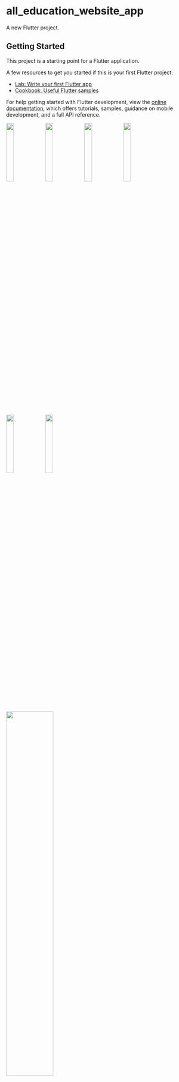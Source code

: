 # all_education_website_app

A new Flutter project.

## Getting Started

This project is a starting point for a Flutter application.

A few resources to get you started if this is your first Flutter project:

- [Lab: Write your first Flutter app](https://docs.flutter.dev/get-started/codelab)
- [Cookbook: Useful Flutter samples](https://docs.flutter.dev/cookbook)

For help getting started with Flutter development, view the
[online documentation](https://docs.flutter.dev/), which offers tutorials,
samples, guidance on mobile development, and a full API reference.
<p>
<img src = "https://user-images.githubusercontent.com/116253963/227695738-c899e21e-e1b1-4cfa-abb4-12578fb9f1a7.png" helgnt = 20% width = 20%>
<img src = "" helgnt = 20% width = 20%>
<img src = "" helgnt = 20% width = 20%>
<img src = "" helgnt = 20% width = 20%>
<img src = "" helgnt = 20% width = 20%>
<img src = "" helgnt = 20% width = 20%>
</p>

<p>
<img src = "" height = 50%  width = 50%>
</p>

